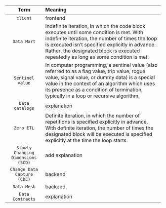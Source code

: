 | Term | Meaning |
|     :---:      |     :---     |
| `client` | frontend |
| `Data Mart` | Indefinite iteration, in which the code block executes until some condition is met. With indefinite iteration, the number of times the loop is executed isn’t specified explicitly in advance. Rather, the designated block is executed repeatedly as long as some condition is met. |
| `Sentinel value` | In computer programming, a sentinel value (also referred to as a flag value, trip value, rogue value, signal value, or dummy data) is a special value in the context of an algorithm which uses its presence as a condition of termination, typically in a loop or recursive algorithm. |
| `Data catalogs` | explanation |
| `Zero ETL` | Definite iteration, in which the number of repetitions is specified explicitly in advance. With definite iteration, the number of times the designated block will be executed is specified explicitly at the time the loop starts. |
| `Slowly Changing Dimensions (SCD)` | add explanation |
| `Change Data Capture (CDC)` | backend |
| `Data Mesh` | backend |
| `Data Contracts` | explanation |
